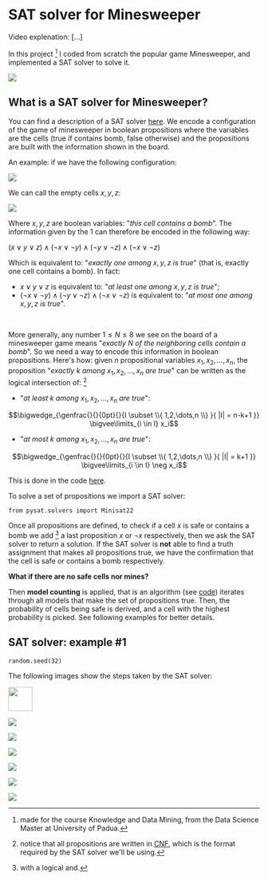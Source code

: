 # SAT solver for Minesweeper

Video explenation: [...]

In this project [^1] I coded from scratch the popular game Minesweeper, and implemented a SAT solver to solve it.

[^1]: made for the course Knowledge and Data Mining, from the Data Science Master at University of Padua.

![](<https://github.com/Marco-Furlan/Projects/blob/main/SAT Solver for Minesweeper/images/minesweeper.png?raw=true>)

## What is a SAT solver for Minesweeper?

You can find a description of a SAT solver [here](https://en.wikipedia.org/wiki/SAT_solver). We encode a configuration of the game of minesweeper in boolean propositions where the variables are the cells (true if contains bomb, false otherwise) and the propositions are built with the information shown in the board.

An example: if we have the following configuration:

![](<https://github.com/Marco-Furlan/Projects/blob/main/SAT Solver for Minesweeper/images/example1.png?raw=true>)

We can call the empty cells $x, y, z$:

![](<https://github.com/Marco-Furlan/Projects/blob/main/SAT Solver for Minesweeper/images/example2.png?raw=true>)

Where $x,y,z$ are boolean variables: "*this cell contains a bomb*". The information given by the $1$ can therefore be encoded in the following way:

$(x \lor y \lor z) \land (\neg x \lor \neg y) \land (\neg y \lor \neg z) \land (\neg x \lor \neg z)$

Which is equivalent to: "*exactly one among* $x,y,z$ *is true*" (that is, exactly one cell contains a bomb). In fact:

- $x \lor y \lor z$ is equivalent to: "*at least one among* $x,y,z$ *is true*";
- $(\neg x \lor \neg y) \land (\neg y \lor \neg z) \land (\neg x \lor \neg z)$ is equivalent to: "*at most one among* $x,y,z$ *is true*".

<br/>

More generally, any number $1 \leq N \leq 8$ we see on the board of a minesweeper game means "*exactly* $N$ *of the neighboring cells contain a bomb*". So we need a way to encode this information in boolean propositions. Here's how: given $n$ propositional variables $x_1, x_2, \dots, x_n$, the proposition "*exactly k among* $x_1, x_2, \dots, x_n$ *are true*" can be written as the logical intersection of: [^2]

[^2]: notice that all propositions are written in [CNF](https://en.wikipedia.org/wiki/Conjunctive_normal_form), which is the format required by the SAT solver we'll be using.

- "*at least k among* $x_1, x_2, \dots, x_n$ *are true*":

$$\bigwedge_{\genfrac{}{}{0pt}{}{I \subset \\{ 1,2,\dots,n \\} }{ |I| = n-k+1 }} \bigvee\limits_{i \in I} x_i$$


- "*at most k among* $x_1, x_2, \dots, x_n$ *are true*":

$$\bigwedge_{\genfrac{}{}{0pt}{}{I \subset \\{ 1,2,\dots,n \\} }{ |I| = k+1 }} \bigvee\limits_{i \in I} \neg x_i$$

This is done in the code [here](https://github.com/Marco-Furlan/Projects/blob/66f0673afd0b8d360c36bc8ef96e4a4463614b07/SAT%20Solver%20for%20Minesweeper/game.py#L90).

To solve a set of propositions we import a SAT solver:
```
from pysat.solvers import Minisat22
```

Once all propositions are defined, to check if a cell $x$ is safe or contains a bomb we add [^3] a last proposition $x$ or $\neg x$ respectively, then we ask the SAT solver to return a solution. If the SAT solver is **not** able to find a truth assignment that makes all propositions true, we have the confirmation that the cell is safe or contains a bomb respectively.

[^3]: with a logical and.

**What if there are no safe cells nor mines?**

Then **model counting** is applied, that is an algorithm (see [code](https://github.com/Marco-Furlan/Projects/blob/e88d56f138fb438a130b76681cb591779193a0e8/SAT%20Solver%20for%20Minesweeper/game.py#L188)) iterates through all models that make the set of propositions true. Then, the probability of cells being safe is derived, and a cell with the highest probability is picked. See following examples for better details.

## SAT solver: example #1

```
random.seed(32)
```

The following images show the steps taken by the SAT solver:

<img src="https://github.com/Marco-Furlan/Projects/blob/main/SAT Solver for Minesweeper/images/example_1 (1).png" width="48">

![](<https://github.com/Marco-Furlan/Projects/blob/main/SAT Solver for Minesweeper/images/example_1 (2).png?raw=true>)

![](<https://github.com/Marco-Furlan/Projects/blob/main/SAT Solver for Minesweeper/images/example_1 (3).png?raw=true>)

![](<https://github.com/Marco-Furlan/Projects/blob/main/SAT Solver for Minesweeper/images/example_1 (4).png?raw=true>)

![](<https://github.com/Marco-Furlan/Projects/blob/main/SAT Solver for Minesweeper/images/example_1 (5).png?raw=true>)

![](<https://github.com/Marco-Furlan/Projects/blob/main/SAT Solver for Minesweeper/images/example_1 (6).png?raw=true>)

![](<https://github.com/Marco-Furlan/Projects/blob/main/SAT Solver for Minesweeper/images/example_1 (7).png?raw=true>)


